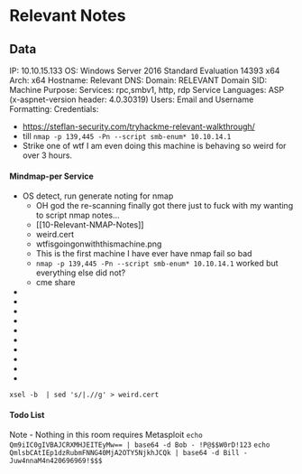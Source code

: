 # Relevant Notes

## Data 

IP: 10.10.15.133
OS: Windows Server 2016 Standard Evaluation 14393 x64 
Arch: x64
Hostname: Relevant
DNS:
Domain:  RELEVANT
Domain SID:
Machine Purpose: 
Services: rpc,smbv1, http, rdp
Service Languages: ASP (x-aspnet-version header: 4.0.30319)
Users:
Email and Username Formatting:
Credentials:

- https://steflan-security.com/tryhackme-relevant-walkthrough/
- till `nmap -p 139,445 -Pn --script smb-enum* 10.10.14.1`
- Strike one of wtf I am even doing this machine is behaving so weird for over 3 hours.
#### Mindmap-per Service

- OS detect, run generate noting for nmap
	- OH god the re-scanning finally got there just to fuck with my wanting to script nmap notes... 
	- [[10-Relevant-NMAP-Notes]]
	- weird.cert
	- wtfisgoingonwiththismachine.png 
	- This is the first machine I have ever have nmap fail so bad
	- `nmap -p 139,445 -Pn --script smb-enum* 10.10.14.1` worked but everything else did not?
	- cme share 
-
-
-
-
-
-
-
-
-
-

```
xsel -b  | sed 's/|.//g' > weird.cert
```

#### Todo List


Note - Nothing in this room requires Metasploit
`echo Qm9iIC0gIVBAJCRXMHJEITEyMw== | base64 -d
Bob - !P@$$W0rD!123`
`echo QmlsbCAtIEp1dzRubmFNNG40MjA2OTY5NjkhJCQk | base64 -d
Bill - Juw4nnaM4n420696969!$$$`
